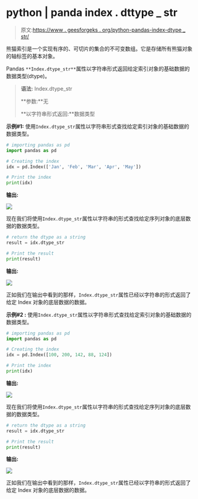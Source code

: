 # python | panda index . dttype _ str

> 原文:[https://www . geesforgeks . org/python-pandas-index-dtype _ str/](https://www.geeksforgeeks.org/python-pandas-index-dtype_str/)

熊猫索引是一个实现有序的、可切片的集合的不可变数组。它是存储所有熊猫对象的轴标签的基本对象。

Pandas `**Index.dtype_str**`属性以字符串形式返回给定索引对象的基础数据的数据类型(dtype)。

> **语法:** Index.dtype_str
> 
> **参数:**无
> 
> **以字符串形式返回:**数据类型

**示例#1:** 使用`Index.dtype_str`属性以字符串形式查找给定索引对象的基础数据的数据类型。

```py
# importing pandas as pd
import pandas as pd

# Creating the index
idx = pd.Index(['Jan', 'Feb', 'Mar', 'Apr', 'May'])

# Print the index
print(idx)
```

**输出:**

![](img/fc8b782aee16162731fbb602f61e5c2e.png)

现在我们将使用`Index.dtype_str`属性以字符串的形式查找给定序列对象的底层数据的数据类型。

```py
# return the dtype as a string
result = idx.dtype_str

# Print the result
print(result)
```

**输出:**

![](img/0f20cfe846d283d1fb51915dc8491911.png)

正如我们在输出中看到的那样，`Index.dtype_str`属性已经以字符串的形式返回了给定 Index 对象的底层数据的数据。

**示例#2 :** 使用`Index.dtype_str`属性以字符串形式查找给定索引对象的基础数据的数据类型。

```py
# importing pandas as pd
import pandas as pd

# Creating the index
idx = pd.Index([100, 200, 142, 88, 124])

# Print the index
print(idx)
```

**输出:**

![](img/a7e2ae3749858d771e74111e592606bd.png)

现在我们将使用`Index.dtype_str`属性以字符串的形式查找给定序列对象的底层数据的数据类型。

```py
# return the dtype as a string
result = idx.dtype_str

# Print the result
print(result)
```

**输出:**

![](img/098934a4596cb6eb57d516f16a18cf31.png)

正如我们在输出中看到的那样，`Index.dtype_str`属性已经以字符串的形式返回了给定 Index 对象的底层数据的数据。